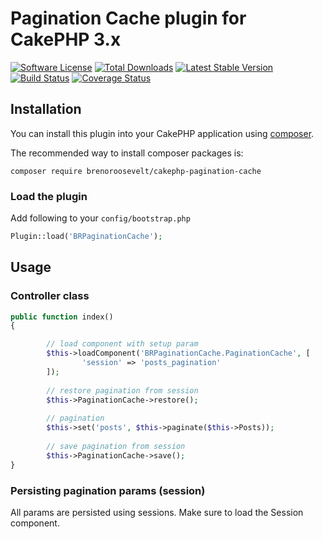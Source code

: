 # Pagination Cache plugin for CakePHP 3.x

[![Software License](https://img.shields.io/badge/license-MIT-brightgreen.svg?style=flat-square)](README.md)
[![Total Downloads](https://img.shields.io/packagist/dt/brenoroosevelt/cakephp-pagination-cache.svg?style=flat-square)](https://packagist.org/packages/brenoroosevelt/cakephp-pagination-cache)
[![Latest Stable Version](https://img.shields.io/packagist/v/brenoroosevelt/cakephp-pagination-cache.svg?style=flat-square&label=stable)](https://packagist.org/packages/brenoroosevelt/cakephp-pagination-cache)
[![Build Status](https://img.shields.io/travis/brenoroosevelt/cakephp-pagination-cache/master.svg?style=flat-square)](https://travis-ci.org/brenoroosevelt/cakephp-pagination-cache)
[![Coverage Status](https://img.shields.io/codecov/c/github/brenoroosevelt/cakephp-pagination-cache.svg?style=flat-square)](https://codecov.io/github/brenoroosevelt/cakephp-pagination-cache)


## Installation

You can install this plugin into your CakePHP application using [composer](http://getcomposer.org).

The recommended way to install composer packages is:

```
composer require brenoroosevelt/cakephp-pagination-cache
```
### Load the plugin

Add following to your `config/bootstrap.php`

```php
Plugin::load('BRPaginationCache');
```

## Usage

### Controller class

```php
public function index()
{

		// load component with setup param
		$this->loadComponent('BRPaginationCache.PaginationCache', [
				'session' => 'posts_pagination'
		]);
		
		// restore pagination from session
		$this->PaginationCache->restore();
		
		// pagination		
		$this->set('posts', $this->paginate($this->Posts));
		
		// save pagination from session
		$this->PaginationCache->save();
}
```
 
### Persisting pagination params (session)

All params are persisted using sessions. Make sure to load the Session component.
